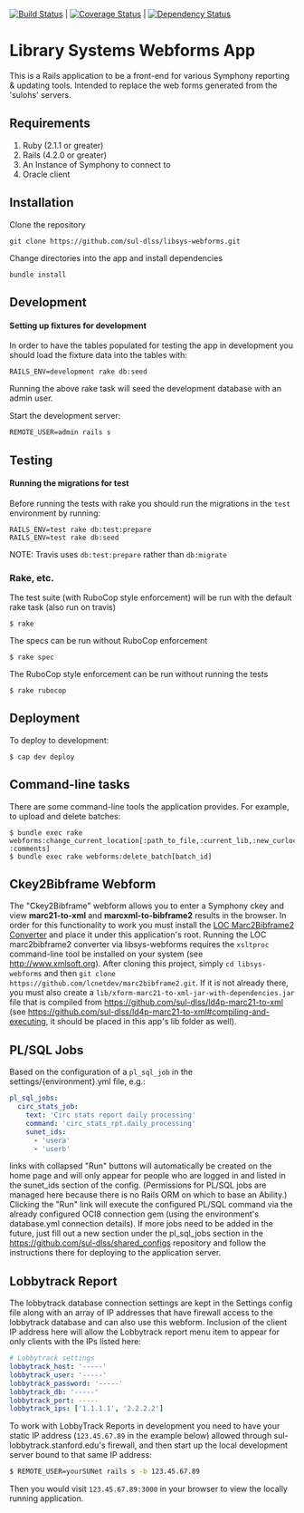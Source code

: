 [![Build Status](https://travis-ci.org/sul-dlss/libsys-webforms.svg?branch=master)](https://travis-ci.org/sul-dlss/libsys-webforms) | [![Coverage Status](https://coveralls.io/repos/github/sul-dlss/libsys-webforms/badge.svg?branch=master)](https://coveralls.io/github/sul-dlss/libsys-webforms?branch=master) | [![Dependency Status](https://gemnasium.com/sul-dlss/libsys-webforms.svg)](https://gemnasium.com/sul-dlss/libsys-webforms)
# Library Systems Webforms App

This is a Rails application to be a front-end for various Symphony reporting & updating tools. Intended to replace the web forms generated from the 'sulohs' servers.

## Requirements
1. Ruby (2.1.1 or greater)
2. Rails (4.2.0 or greater)
3. An Instance of Symphony to connect to
4. Oracle client

## Installation

Clone the repository
```
git clone https://github.com/sul-dlss/libsys-webforms.git
```

Change directories into the app and install dependencies
```
bundle install
```

## Development

#### Setting up fixtures for development

In order to have the tables populated for testing the app in development you should load the fixture data into the tables with:
```
RAILS_ENV=development rake db:seed
```
Running the above rake task will seed the development database with an admin user.

Start the development server:
```
REMOTE_USER=admin rails s
```

## Testing

#### Running the migrations for test

Before running the tests with rake you should run the migrations in the `test` environment by running:
```
RAILS_ENV=test rake db:test:prepare
RAILS_ENV=test rake db:seed
```

NOTE: Travis uses `db:test:prepare` rather than `db:migrate`

### Rake, etc.
The test suite (with RuboCop style enforcement) will be run with the default rake task (also run on travis)

    $ rake

The specs can be run without RuboCop enforcement

    $ rake spec

The RuboCop style enforcement can be run without running the tests

    $ rake rubocop

## Deployment

To deploy to development:

    $ cap dev deploy

## Command-line tasks

There are some command-line tools the application provides.
For example, to upload and delete batches:

    $ bundle exec rake webforms:change_current_location[:path_to_file,:current_lib,:new_curloc,:email, :comments]
    $ bundle exec rake webforms:delete_batch[batch_id]    

## Ckey2Bibframe Webform

The "Ckey2Bibframe" webform allows you to enter a Symphony ckey and view <strong>marc21-to-xml</strong> and <strong>marcxml-to-bibframe2</strong> results in the browser. In order for this functionality to work you must install the <a href="https://github.com/lcnetdev/marc2bibframe2">LOC Marc2Bibframe2 Converter</a> and place it under this application's root. Running the LOC marc2bibframe2 converter via libsys-webforms requires the `xsltproc` command-line tool be installed on your system (see http://www.xmlsoft.org). After cloning this project, simply `cd libsys-webforms` and then `git clone https://github.com/lcnetdev/marc2bibframe2.git`. If it is not already there, you must also create a `lib/xform-marc21-to-xml-jar-with-dependencies.jar` file that is compiled from https://github.com/sul-dlss/ld4p-marc21-to-xml (see https://github.com/sul-dlss/ld4p-marc21-to-xml#compiling-and-executing, it should be placed in this app's lib folder as well).

## PL/SQL Jobs

Based on the configuration of a `pl_sql_job` in the settings/{environment}.yml file, e.g.:
```yml
pl_sql_jobs:
  circ_stats_job:
    text: 'Circ stats report daily processing'
    command: 'circ_stats_rpt.daily_processing'
    sunet_ids:
      - 'usera'
      - 'userb'
```
links with collapsed "Run" buttons will automatically be created on the home page and will only appear for people who are
logged in and listed in the sunet_ids section of the config. (Permissions for PL/SQL jobs are managed here because there
is no Rails ORM on which to base an Ability.)  Clicking the "Run" link will execute the configured PL/SQL command via the
already configured OCI8 connection gem (using the environment's database.yml connection details). If more jobs need to be
added in the future, just fill out a new section under the pl_sql_jobs section in the https://github.com/sul-dlss/shared_configs
repository and follow the instructions there for deploying to the application server.

## Lobbytrack Report

The lobbytrack database connection settings are kept in the Settings config file along with an array of IP addresses that 
have firewall access to the lobbytrack database and can also use this webform. Inclusion of the client IP address here will 
allow the Lobbytrack report menu item to appear for only clients with the IPs listed here:
```yml
# Lobbytrack settings
lobbytrack_host: '-----'
lobbytrack_user: '-----'
lobbytrack_password: '-----'
lobbytrack_db: '-----'
lobbytrack_port: -----
lobbytrack_ips: ['1.1.1.1', '2.2.2.2']
```

To work with LobbyTrack Reports in development you need to have your static IP address (`123.45.67.89` in the example below)
allowed through sul-lobbytrack.stanford.edu's firewall, and then start up the local development server bound to that same IP address:
```sh
$ REMOTE_USER=yourSUNet rails s -b 123.45.67.89
```

Then you would visit `123.45.67.89:3000` in your browser to view the locally running application.

